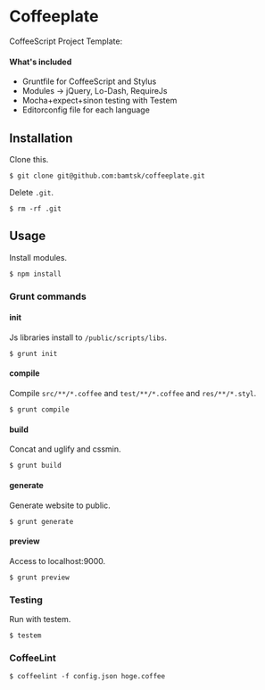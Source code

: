 Coffeeplate
===========
CoffeeScript Project Template:

#### What's included

* Gruntfile for CoffeeScript and Stylus
* Modules -> jQuery, Lo-Dash, RequireJs
* Mocha+expect+sinon testing with Testem
* Editorconfig file for each language

Installation
------------
Clone this.
```
$ git clone git@github.com:bamtsk/coffeeplate.git
```

Delete `.git`.
```
$ rm -rf .git
```

Usage
----
Install modules.
```
$ npm install
```

### Grunt commands

#### init

Js libraries install to `/public/scripts/libs`.
```
$ grunt init
```

#### compile

Compile `src/**/*.coffee` and `test/**/*.coffee` and `res/**/*.styl`.
```
$ grunt compile
```

#### build

Concat and uglify and cssmin.
```
$ grunt build
```

#### generate

Generate website to public.
```
$ grunt generate
```

#### preview

Access to localhost:9000.
```
$ grunt preview
```

### Testing

Run with testem.
```
$ testem
```

### CoffeeLint

```
$ coffeelint -f config.json hoge.coffee
```
